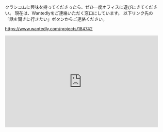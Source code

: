 
クラシコムに興味を持ってくださったら、ぜひ一度オフィスに遊びにきてください。
現在は、Wantedlyをご連絡いただく窓口にしています。
以下リンク先の「話を聞きに行きたい」ボタンからご連絡ください。

https://www.wantedly.com/projects/184742

<iframe frameborder='0' height='305px' name='wantedly_project_widget_184742' scrolling='no' src='https://platform.wantedly.com/projects/184742' style='border: none; max-width: 100%; min-width: 240px; width: 540px;'></iframe>
